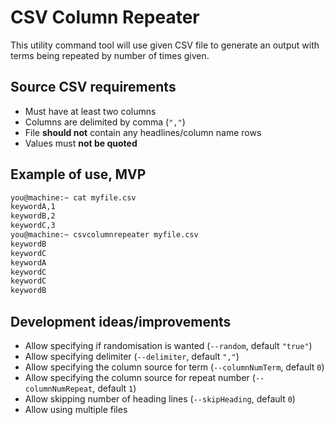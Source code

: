 # CSV Column Repeater
This utility command tool will use given CSV file to generate an output with
terms being repeated by number of times given.

## Source CSV requirements
* Must have at least two columns
* Columns are delimited by comma (`","`)
* File **should not** contain any headlines/column name rows
* Values must **not be quoted**

## Example of use, MVP
```bash
you@machine:~ cat myfile.csv
keywordA,1
keywordB,2
keywordC,3
you@machine:~ csvcolumnrepeater myfile.csv
keywordB
keywordC
keywordA
keywordC
keywordC
keywordB
```

## Development ideas/improvements
* Allow specifying if randomisation is wanted (`--random`, default `"true"`)
* Allow specifying delimiter (`--delimiter`, default `","`)
* Allow specifying the column source for term (`--columnNumTerm`, default `0`)
* Allow specifying the column source for repeat number (`--columnNumRepeat`, default `1`)
* Allow skipping number of heading lines (`--skipHeading`, default `0`)
* Allow using multiple files
